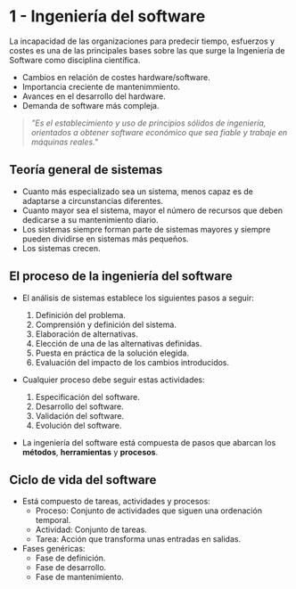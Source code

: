 # 1 - Ingeniería del software

La incapacidad de las organizaciones para predecir tiempo, esfuerzos y costes es una de las principales bases sobre las que surge la Ingeniería de Software como disciplina científica.

- Cambios en relación de costes hardware/software.
- Importancia creciente de mantenimmiento.
- Avances en el desarrollo del hardware.
- Demanda de software más compleja.


> *"Es el establecimiento y uso de principios sólidos de ingeniería, orientados a obtener software económico que sea fiable y trabaje en máquinas reales."*

## Teoría general de sistemas

- Cuanto más especializado sea un sistema, menos capaz es de adaptarse a circunstancias diferentes.
- Cuanto mayor sea el sistema, mayor el número de recursos que deben dedicarse a su mantenimiento diario.
- Los sistemas siempre forman parte de sistemas mayores y siempre pueden dividirse en sistemas más pequeños.
- Los sistemas crecen.


## El proceso de la ingeniería del software

- El análisis de sistemas establece los siguientes pasos a seguir:
    1) Definición del problema.
    2) Comprensión y definición del sistema.
    3) Elaboración de alternativas.
    4) Elección de una de las alternativas definidas.
    5) Puesta en práctica de la solución elegida.
    6) Evaluación del impacto de los cambios introducidos.

- Cualquier proceso debe seguir estas actividades:
    1) Especificación del software.
    2) Desarrollo del software.
    3) Validación del software.
    4) Evolución del software.

- La ingeniería del software está compuesta de pasos que abarcan los __métodos__, __herramientas__ y __procesos__.

## Ciclo de vida del software

- Está compuesto de tareas, actividades y procesos:
    - Proceso: Conjunto de actividades que siguen una ordenación temporal.
    - Actividad: Conjunto de tareas.
    - Tarea: Acción que transforma unas entradas en salidas.
- Fases genéricas:
    - Fase de definición.
    - Fase de desarrollo.
    - Fase de mantenimiento.
